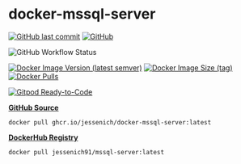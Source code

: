 # docker-mssql-server

[![GitHub last commit](https://img.shields.io/github/last-commit/jessenich/docker-mssql-server?style=for-the-badge)](https://github.com/jessenich/docker-mssql-server/commit/57d54b3ff6bf4d6a7b72358eaf05b47b72ffdc6b) [![GitHub](https://img.shields.io/github/license/jessenich/docker-mssql-server?style=for-the-badge)](https://github.com/jessenich/docker-mssql-server/blob/master/LICENSE)

![GitHub Workflow Status](https://img.shields.io/github/workflow/status/jessenich/docker-mssql-server/Publish%20Docker%20Image?label=Build%20%26%20Push%20Docker%20Image&style=for-the-badge)

[![Docker Image Version (latest semver)](https://img.shields.io/docker/v/jessenich91/mssql-server?style=for-the-badge)](https://dockerhub.com/r/jessenich91/mssql-server) [![Docker Image Size (tag)](https://img.shields.io/docker/image-size/jessenich91/mssql-server/latest?style=for-the-badge)](https://dockerhub.com/r/jessenich91/mssql-server) [![Docker Pulls](https://img.shields.io/docker/pulls/jessenich91/mssql-server?label=DOCKERHUB%20PULLS&style=for-the-badge)](https://dockerhub.com/r/jessenich91/mssql-server)

[![Gitpod Ready-to-Code](https://img.shields.io/badge/Gitpod-ready--to--code-908a85?logo=gitpod)](https://gitpod.io/#https://github.com/jessenich/docker-mssql-server)


[__GitHub Source__](https://github.com/jessenich/docker-mssql-server)

`docker pull ghcr.io/jessenich/docker-mssql-server:latest`

[__DockerHub Registry__](https://dockerhub.com/r/jessenich91/mssql-server)

`docker pull jessenich91/mssql-server:latest`
